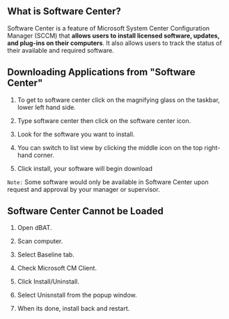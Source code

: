 ## What is Software Center?  
Software Center is a feature of Microsoft System Center Configuration Manager (SCCM) that **allows users to install licensed software, updates, and plug-ins on their computers**. It also allows users to track the status of their available and required software.

## Downloading Applications from "Software Center"  
1. To get to software center click on the magnifying glass on the taskbar, lower left hand side.  

2. Type software center then click on the software center icon.  

3. Look for the software you want to install.  

4. You can switch to list view by clicking the middle icon on the top right-hand corner.  

5. Click install, your software will begin download  
 
`Note:` Some software would only be available in Software Center upon request and approval by your manager or supervisor.  

## Software Center Cannot be Loaded  
1. Open dBAT.  
   
2. Scan computer.  

3. Select Baseline tab.  

4. Check Microsoft CM Client.  

5. Click Install/Uninstall.  

6. Select Unisnstall from the popup window.  

7. When its done, install back and restart.  
